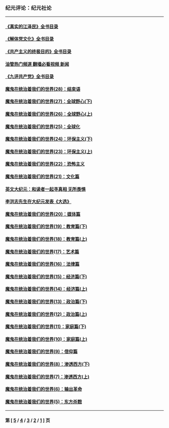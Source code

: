 ### 纪元评论：纪元社论
---
#### [《真实的江泽民》全书目录](../../pages/nsc422/n13721399.md?11140330) 
#### [《解体党文化》全书目录](../../pages/nsc422/n13721157.md?11140330) 
#### [《共产主义的终极目的》全书目录](../../pages/nsc422/n13721048.md?11140330) 
#### [油管热门频道 翻墙必看视频 新闻](ok?11140330)
#### [《九评共产党》全书目录](../../pages/nsc422/n13708085.md?11140330) 
#### [魔鬼在统治着我们的世界(28)：结束语](../../pages/nsc422/n10936246.md?11140330) 
#### [魔鬼在统治着我们的世界(27)：全球野心(下)](../../pages/nsc422/n10928319.md?11140330) 
#### [魔鬼在统治着我们的世界(26)：全球野心(上)](../../pages/nsc422/n10900318.md?11140330) 
#### [魔鬼在统治着我们的世界(25)：全球化](../../pages/nsc422/n10788205.md?11140330) 
#### [魔鬼在统治着我们的世界(24)：环保主义(下)](../../pages/nsc422/n10695307.md?11140330) 
#### [魔鬼在统治着我们的世界(23)：环保主义(上)](../../pages/nsc422/n10688613.md?11140330) 
#### [魔鬼在统治着我们的世界(22)：恐怖主义](../../pages/nsc422/n10614727.md?11140330) 
#### [魔鬼在统治着我们的世界(21)：文化篇](../../pages/nsc422/n10597706.md?11140330) 
#### [英文大纪元：和读者一起寻真相 无所畏惧](../../pages/nsc422/n12542027.md?11140330) 
#### [李洪志先生在大纪元发表《大选》](../../pages/nsc422/n12534746.md?11140330) 
#### [魔鬼在统治着我们的世界(20)：媒体篇](../../pages/nsc422/n10586579.md?11140330) 
#### [魔鬼在统治着我们的世界(19)：教育篇(下)](../../pages/nsc422/n10564808.md?11140330) 
#### [魔鬼在统治着我们的世界(18)：教育篇(上)](../../pages/nsc422/n10526970.md?11140330) 
#### [魔鬼在统治着我们的世界(17)：艺术篇](../../pages/nsc422/n10499093.md?11140330) 
#### [魔鬼在统治着我们的世界(16)：法律篇](../../pages/nsc422/n10485969.md?11140330) 
#### [魔鬼在统治着我们的世界(15)：经济篇(下)](../../pages/nsc422/n10469975.md?11140330) 
#### [魔鬼在统治着我们的世界(14)：经济篇(上)](../../pages/nsc422/n10457370.md?11140330) 
#### [魔鬼在统治着我们的世界(13)：政治篇(下)](../../pages/nsc422/n10448270.md?11140330) 
#### [魔鬼在统治着我们的世界(12)：政治篇(上)](../../pages/nsc422/n10444576.md?11140330) 
#### [魔鬼在统治着我们的世界(11)：家庭篇(下)](../../pages/nsc422/n10440961.md?11140330) 
#### [魔鬼在统治着我们的世界(10)：家庭篇(上)](../../pages/nsc422/n10435448.md?11140330) 
#### [魔鬼在统治着我们的世界(9)：信仰篇](../../pages/nsc422/n10432159.md?11140330) 
#### [魔鬼在统治着我们的世界(8)：渗透西方(下)](../../pages/nsc422/n10429603.md?11140330) 
#### [魔鬼在统治着我们的世界(7)：渗透西方(上)](../../pages/nsc422/n10426013.md?11140330) 
#### [魔鬼在统治着我们的世界(6)：输出革命](../../pages/nsc422/n10421536.md?11140330) 
#### [魔鬼在统治着我们的世界(5)：东方杀戮](../../pages/nsc422/n10417707.md?11140330) 

---
#### 第 [ [5](./5.md?11140330) / [4](./4.md?11140330) / [3](./3.md?11140330) / [2](./2.md?11140330) / [1](./1.md?11140330) ] 页
